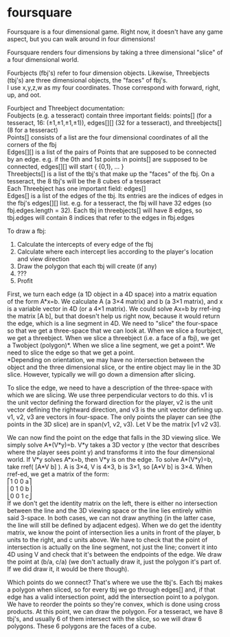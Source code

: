 # foursquare
Foursquare is a four dimensional game. Right now, it doesn't have any game aspect, but you can walk around in four dimensions!

Foursquare renders four dimensions by taking a three dimensional "slice" of a four dimensional world.

Fourbjects (fbj's) refer to four dimension objects. Likewise, Threebjects (tbj's) are three dimensional objects, the "faces" of fbj's.  
I use x,y,z,w as my four coordinates. Those correspond with forward, right, up, and oot.  

Fourbject and Threebject documentation:  
Foubjects (e.g. a tesseract) contain three important fields: points[] (for a tesseract, 16: (±1,±1,±1,±1)), edges[][] (32 for a tesseract), and threebjects[] (8 for a tesseract)  
Points[] consists of a list are the four dimensional coordinates of all the corners of the fbj  
Edges[][] is a list of the pairs of Points that are supposed to be connected by an edge. e.g. if the 0th and 1st points in points[] are supposed to be connected, edges[][] will start { {0,1}, ... }  
Threebjects[] is a list of the tbj's that make up the "faces" of the fbj. On a tesseract, the 8 tbj's will be the 8 cubes of a tesseract  
Each Threebject has one important field: edges[]  
Edges[] is a list of the edges of the tbj. Its entries are the indices of edges in the fbj's edges[][] list. e.g. for a tesseract, the fbj will have 32 edges (so fbj.edges.length = 32). Each tbj in threebjects[] will have 8 edges, so tbj.edges will contain 8 indices that refer to the edges in fbj.edges  

To draw a fbj:  
1) Calculate the intercepts of every edge of the fbj  
2) Calculate where each intercept lies according to the player's location and view direction  
3) Draw the polygon that each tbj will create (if any)  
4) ???  
5) Profit  

First, we turn each edge (a 1D object in a 4D space) into a matrix equation of the form A\*x=b. We calculate A (a 3×4 matrix) and b (a 3×1 matrix), and x is a variable vector in 4D (or a 4×1 matrix). We could solve Ax=b by rref-ing the matrix [A b], but that doesn't help us right now, because it would return the edge, which is a line segment in 4D. We need to "slice" the four-space so that we get a three-space that we can look at. When we slice a fourbject, we get a threebject. When we slice a threebject (i.e. a face of a fbj), we get a Twobject (polygon)\*. When we slice a line segment, we get a point\*. We need to slice the edge so that we get a point.  
 \*Depending on orientation, we may have no intersection between the object and the three dimensional slice, or the entire object may lie in the 3D slice. However, typically we will go down a dimension after slicing.  

To slice the edge, we need to have a description of the three-space with which we are slicing. We use three perpendicular vectors to do this. v1 is the unit vector defining the forward direction for the player, v2 is the unit vector defining the rightward direction, and v3 is the unit vector defining up. v1, v2, v3 are vectors in four-space. The only points the player can see (the points in the 3D slice) are in span(v1, v2, v3). Let V be the matrix [v1 v2 v3].  

We can now find the point on the edge that falls in the 3D viewing slice. We simply solve A\*(V\*y)=b. V\*y takes a 3D vector y (the vector that describes where the player sees point y) and transforms it into the four dimensional world. If V\*y solves A\*x=b, then V\*y is on the edge. To solve A\*(V\*y)=b, take rref( [A\*V b] ). A is 3×4, V is 4×3, b is 3×1, so [A\*V b] is 3×4. When rref-ed, we get a matrix of the form:  
	⎡1 0 0 a⎤  
	⎢0 1 0 b⎥  
	⎣0 0 1 c⎦  
If we don't get the identity matrix on the left, there is either no intersection between the line and the 3D viewing space or the line lies entirely within said 3-space. In both cases, we can not draw anything (in the latter case, the line will still be defined by adjacent edges). When we do get the identity matrix, we know the point of intersection lies a units in front of the player, b units to the right, and c units above. We have to check that the point of intersection is actually on the line segment, not just the line; convert it into 4D using V and check that it's between the endpoints of the edge. We draw the point at (b/a, c/a) (we don't actually draw it, just the polygon it's part of. If we did draw it, it would be there though).  

Which points do we connect? That's where we use the tbj's. Each tbj makes a polygon when sliced, so for every tbj we go through edges[] and, if that edge has a valid intersection point, add the intersection point to a polygon. We have to reorder the points so they're convex, which is done using cross products. At this point, we can draw the polygon. For a tesseract, we have 8 tbj's, and usually 6 of them intersect with the slice, so we will draw 6 polygons. These 6 polygons are the faces of a cube.  
